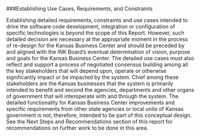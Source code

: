 ###Establishing Use Cases, Requirements, and Constraints

Establishing detailed requirements, constraints and use cases intended to drive the software code development, integration or configuration of specific technologies is beyond the scope of this Report.  However, such detailed decision are necessary at the appropriate moment in the process of re-design for the Kansas Business Center and should be preceded by and aligned with the INK Board’s eventual determination of vision, purpose and goals for the Kansas Business Center.  The detailed use cases must also reflect and support a process of negotiated consensus building among all the key stakeholders that will depend upon, operate or otherwise significantly impact or be impacted by the system.  Chief among these stakeholders are the Kansas businesses that the system is primarily intended to benefit and second the agencies, departments and other organs of government that will interoperate with and through the system.   The detailed functionality for Kansas Business Center improvements and specific requirements from other state agencies or local units of Kansas government is not, therefore, intended to be part of this conceptual design.  See the Next Steps and Recommendations section of this report for recommendations on further work to be done in this area.

